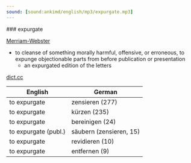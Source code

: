 ```yaml
---
sound: [sound:ankimd/english/mp3/expurgate.mp3]
---
```


\### expurgate

[Merriam-Webster](https://www.merriam-webster.com/dictionary/expurgate)

- to cleanse of something morally harmful, offensive, or erroneous, to expunge objectionable parts from before publication or presentation
    - an expurgated edition of the letters

[dict.cc](https://www.dict.cc/expurgate)

| English        | German       |
| -------------- | ------------ |
| to expurgate | zensieren (277) |
| to expurgate | kürzen (235) |
| to expurgate | bereinigen (24) |
| to expurgate (publ.) | säubern (zensieren, 15) |
| to expurgate | revidieren (10) |
| to expurgate | entfernen (9) |

